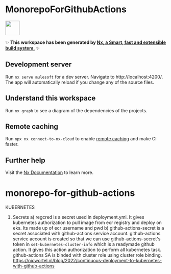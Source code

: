 # MonorepoForGithubActions

<a alt="Nx logo" href="https://nx.dev" target="_blank" rel="noreferrer"><img src="https://raw.githubusercontent.com/nrwl/nx/master/images/nx-logo.png" width="45"></a>

✨ **This workspace has been generated by [Nx, a Smart, fast and extensible build system.](https://nx.dev)** ✨

## Development server

Run `nx serve mulesoft` for a dev server. Navigate to http://localhost:4200/. The app will automatically reload if you change any of the source files.

## Understand this workspace

Run `nx graph` to see a diagram of the dependencies of the projects.

## Remote caching

Run `npx nx connect-to-nx-cloud` to enable [remote caching](https://nx.app) and make CI faster.

## Further help

Visit the [Nx Documentation](https://nx.dev) to learn more.

# monorepo-for-github-actions

KUBERNETES

1. Secrets
   a) regcred is a secret used in deployment.yml. It gives kubernetes authorization to pull image from ecr registry and deploy on eks. Its made up of ecr username and pwd
   b) github-actions-secret is a secret associated with github-actions service account. github-actions service account is created so that we can use github-actions-secret's token in `set-kubernetes-cluster-info` which is a readymade github action. It gives this action authorization to perform all kubernetes task.
   github-actions SA is binded with cluster role using cluster role binding. https://nicwortel.nl/blog/2022/continuous-deployment-to-kubernetes-with-github-actions
